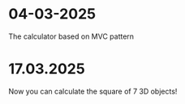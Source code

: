 # 04-03-2025

The calculator based on MVC pattern

# 17.03.2025
Now you can calculate the square of 7 3D objects!

